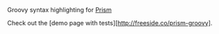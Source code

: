 Groovy syntax highlighting for [Prism](http://prismjs.com/)

Check out the [demo page with tests][http://freeside.co/prism-groovy].
